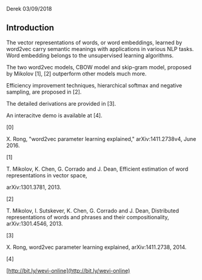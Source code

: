 Derek 03/09/2018

## Introduction

The vector representations of words, or word embeddings, learned by word2vec carry semantic meanings with applications in various NLP tasks.  
Word embedding belongs to the unsupervised learning algorithms.

The two word2vec models, CBOW model and skip-gram model, proposed by Mikolov \[1\], \[2\] outperform other models much more.

Efficiency improvement techniques, hierarchical softmax and negative sampling, are proposed in \[2\].

The detailed derivations are provided in \[3\].

An interacitve demo is available at \[4\].

\[0\]

X. Rong, "word2vec parameter learning explained," arXiv:1411.2738v4, June 2016.

\[1\]

T. Mikolov, K. Chen, G. Corrado and J. Dean, Efficient estimation of word representations in vector space,

arXiv:1301.3781, 2013.

\[2\]

T. Mikolov, I. Sutskever, K. Chen, G. Corrado and J. Dean, Distributed representations of words and phrases and their compositionality,  arXiv:1301.4546, 2013.

\[3\]

X. Rong, word2vec parameter learning explained, arXiv:1411.2738, 2014.

\[4\]

[http://bit.ly/wevi-online](http://bit.ly/wevi-online)

